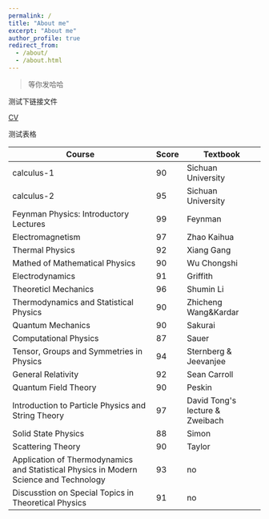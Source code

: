 ```yaml
---
permalink: /
title: "About me"
excerpt: "About me"
author_profile: true
redirect_from: 
  - /about/
  - /about.html
---
```


> 等你发哈哈  



测试下链接文件  


[CV](../files/Horan%20Tsui's%20CV.pdf)


测试表格

| Course                                                       | Score | Textbook                                                     |
| ------------------------------------------------------------ | ----- | ------------------------------------------------------------ |
| calculus-1                                                   | 90    | Sichuan University <Advanced Mathematics I>                  |
| calculus-2                                                   | 95    | Sichuan University <Advanced Mathematics II>                 |
| Feynman Physics: Introductory Lectures                       | 99    | Feynman <The Feynman Lectures on Physics>                    |
| Electromagnetism                                             | 97    | Zhao Kaihua<Electromagnetism>                                |
| Thermal Physics                                              | 92    | Xiang Gang<Thermal Physics>                                  |
| Mathed of Mathematical Physics                               | 90    | Wu Chongshi<Mathed of Mathematical Physics>                  |
| Electrodynamics                                              | 91    | Griffith<Introduction to Electrodynamics>                    |
| Theoreticl Mechanics                                         | 96    | Shumin Li<Classical Mechanics>                               |
| Thermodynamics and Statistical Physics                       | 90    | Zhicheng Wang<Thermodunamics and Statistical Physics>&Kardar<Statistical Physics of Particles> |
| Quantum Mechanics                                            | 90    | Sakurai<Modern Quantum Mechanics>                            |
| Computational Physics                                        | 87    | Sauer<Numerical Analysis>                                    |
| Tensor, Groups and Symmetries in Physics                     | 94    | Sternberg<Physics of symmetry> & Jeevanjee <An Introduction to Tensors and Group Theory for Physicists> |
| General Relativity                                           | 92    | Sean Carroll<Spacetime and Geometry: An introduction to general relativity> |
| Quantum Field Theory                                         | 90    | Peskin<An introduction to quantum field theory>              |
| Introduction to Particle Physics and String Theory           | 97    | David Tong's lecture & Zweibach <A First Course In String Theory> |
| Solid State Physics                                          | 88    | Simon<The Oxford Solid State Basics>                         |
| Scattering Theory                                            | 90    | Taylor<The Quantum Theory of Nonrelativistic Collisions>     |
| Application of Thermodynamics and Statistical Physics in Modern Science and Technology | 93    | no                                                           |
| Discusstion on Special Topics in Theoretical Physics         | 91    | no                                                           |

